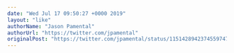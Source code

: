 ```yaml
---
date: "Wed Jul 17 09:50:27 +0000 2019"
layout: "like"
authorName: "Jason Pamental"
authorUrl: "https://twitter.com/jpamental"
originalPost: "https://twitter.com/jpamental/status/1151428942374559747"
---
```

